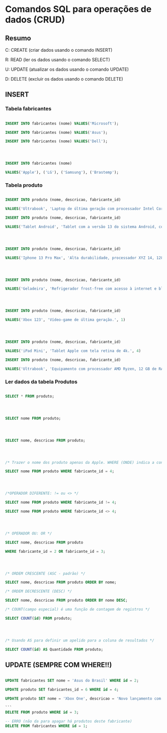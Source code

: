# Comandos SQL para operações de dados (CRUD)




## Resumo




C: CREATE (criar dados usando o comando INSERT)

R: READ (ler os dados usando o comando SELECT)

U: UPDATE (atualizar os dados usando o comando UPDATE)

D: DELETE (excluir os dados usando o comando DELETE)




## INSERT

### Tabela fabricantes




```sql

INSERT INTO fabricantes (nome) VALUES('Microsoft');

INSERT INTO fabricantes (nome) VALUES('Asus');

INSERT INTO fabricantes (nome) VALUES('Dell');




INSERT INTO fabricantes (nome)

VALUES('Apple'), ('LG'), ('Samsung'), ('Brastemp');

```




### Tabela produto

```sql

INSERT INTO produto (nome, descricao, fabricante_id)

VALUES('Ultrabook', 'Laptop de última geração com processador Intel Core i9 e memória de 16 GB RAM.', 3)

INSERT INTO produto (nome, descricao, fabricante_id)

VALUES('Tablet Android', 'Tablet com a versão 13 do sistema Android, com tela de 10 polegadas e 64 GB de armazenamento.', 6)




INSERT INTO produto (nome, descricao, fabricante_id)

VALUES('Iphone 13 Pro Max', 'Alta durabilidade, processador XYZ 14, 128 GB de armazenamento, 6 GB de RAM e caro pra caramba.', 4)




INSERT INTO produto (nome, descricao, fabricante_id)

VALUES('Geladeira', 'Refrigerador frost-free com acesso à internet e bla bla bla.', 7)




INSERT INTO produto (nome, descricao, fabricante_id)

VALUES('Xbox 123', 'Vídeo-game de última geração.', 1)




INSERT INTO produto (nome, descricao, fabricante_id)

VALUES('iPad Mini', 'Tablet Apple com tela retina de 4k.', 4)

INSERT INTO produto (nome, descricao, fabricante_id)

VALUES('Ultrabook', 'Equipamento com processador AMD Ryzen, 12 GB de RAM.', 2)

```

### Ler dados da tabela Produtos

```sql

SELECT * FROM produto;




SELECT nome FROM produto;




SELECT nome, descricao FROM produto;




/* Trazer o nome dos produto apenas da Apple. WHERE (ONDE) indica a condição */

SELECT nome FROM produto WHERE fabricante_id = 4;




/*OPERADOR DIFERENTE: != ou <> */

SELECT nome FROM produto WHERE fabricante_id != 4;

SELECT nome FROM produto WHERE fabricante_id <> 4;




/* OPERADOR OU: OR */

SELECT nome, descricao FROM produto

WHERE fabricante_id = 2 OR fabricante_id = 3;




/* ORDEM CRESCENTE (ASC - padrão) */

SELECT nome, descricao FROM produto ORDER BY nome;

/* ORDEM DECRESCENTE (DESC) */

SELECT nome, descricao FROM produto ORDER BY nome DESC;

/* COUNT(campo especial) é uma função de contagem de registros */

SELECT COUNT(id) FROM produto;




/* Usando AS para definir um apelido para a coluna de resultados */

SELECT COUNT(id) AS Quantidade FROM produto;

```




## UPDATE (SEMPRE COM WHERE!!)

```sql

UPDATE fabricantes SET nome = 'Asus do Brasil' WHERE id = 2;

```

<!-- 1) Na tabela de produtos, atualize o produto Gelarideira mudando o fabricante de Brastemp para samsung.

2) Na tabela de produtos, referente ao produto Xbox 123, mude o nome para "Xbox One" e a descrição para "Novo lançamento com parcelamento em 256x.-->

````sql
UPDATE produto SET fabricantes_id = 6 WHERE id = 4;

UPDATE produto SET nome = 'Xbox One', descricao = 'Novo lançamento com parcelamento em 256x.' WHERE id = 5;

```
DELETE FROM produto WHERE id = 3;

-- ERRO (não da para apagar há produtos deste fabricante)
DELETE FROM fabricantes WHERE id = 1;


